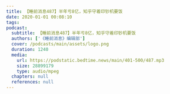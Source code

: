 ```yaml
---
title: 【睡前消息487】半年亏8亿，知乎守着印钞机要饭
date: 2020-01-01 00:08:10
tags:
podcast:
  subtitle: 【睡前消息487】半年亏8亿，知乎守着印钞机要饭
  authors: ['《睡前消息》编辑部']
  cover: /podcasts/main/assets/logo.png
  duration: 1240
  media:
    url: https://podstatic.bedtime.news/main/401-500/487.mp3
    size: 28899179
    type: audio/mpeg
  chapters: null
  references: null
---
```


